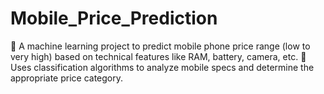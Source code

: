 # Mobile_Price_Prediction
📱 A machine learning project to predict mobile phone price range (low to very high) based on technical features like RAM, battery, camera, etc. 🤖 Uses classification algorithms to analyze mobile specs and determine the appropriate price category.

